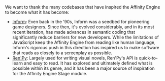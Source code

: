 We want to thank the many codebases that have inspired the Affinity Engine to become what it has become:

* [Inform](http://inform7.com/): Even back in the '90s, Inform was a seedbed for pioneering game designers. Since then, it's evolved considerably, and in its most recent iteration, has made advances in semantic coding that significantly reduce barriers for new developers. While the limitations of JavaScript keep the Affinity Engine from reading like human language, Inform's rigorous push in this direction has inspired us to make software that reads as closely to a screenplay as possible.
* [Ren'Py](https://www.renpy.org/): Largely used for writing visual novels, Ren'Py's API is quick-to-learn and easy to read. It has explored and ultimately defined what is possible within its genre, and it has been a major source of inspiration for the Affinity Engine Stage module.
